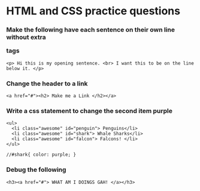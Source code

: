 HTML and CSS practice questions
============

### Make the following have each sentence on their own line without extra <p> tags
```
<p> Hi this is my opening sentence. <br> I want this to be on the line below it. </p>
```

### Change the header to a link
```
<a href="#"><h2> Make me a Link </h2></a>
```

### Write a css statement to change the second item purple
```
<ul>
  <li class="awesome" id="penguin"> Penguins</li>
  <li class="awesome" id="shark"> Whale Sharks</li>
  <li class="awesome" id="falcon"> Falcons! </li>
</ul>

//#shark{ color: purple; }
```

### Debug the following
```
<h3><a href="#"> WHAT AM I DOINGS GAH! </a></h3>
```


